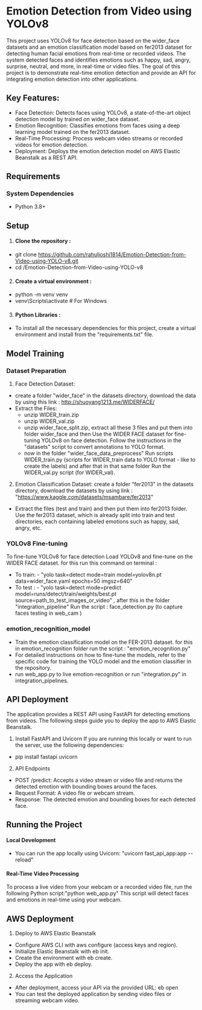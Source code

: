 # Emotion Detection from Video using YOLOv8
This project uses YOLOv8 for face detection based on the wider_face datasets and an emotion classification model based on fer2013 dataset for detecting human facial emotions from real-time or recorded videos. The system detected faces and identifies emotions such as happy, sad, angry, surprise, neutral, and more, in real-time or video files. The goal of this project is to demonstrate real-time emotion detection and provide an API for integrating emotion detection into other applications.
## Key Features:
- Face Detection: Detects faces using YOLOv8, a state-of-the-art object detection model by trained on wider_face dataset.
- Emotion Recognition: Classifies emotions from faces using a deep learning model trained on the fer2013 dataset.
- Real-Time Processing: Process webcam video streams or recorded videos for emotion detection.
- Deployment: Deploys the emotion detection model on AWS Elastic Beanstalk as a REST API.

## Requirements
### System Dependencies
- Python 3.8+

## Setup
1. #### Clone the repository :
- git clone https://github.com/rahuljoshi1814/Emotion-Detection-from-Video-using-YOLO-v8.git
- cd /Emotion-Detection-from-Video-using-YOLO-v8
2. #### Create a virtual environment :
- python -m venv venv
- venv\Scripts\activate     # For Windows
3. #### Python Libraries :
- To install all the necessary dependencies for this project, create a virtual environment and install from the "requirements.txt" file.

## Model Training
### Dataset Preparation
1. Face Detection Dataset:
- create a folder "wider_face" in the datasets directory, download the data by using this link : http://shuoyang1213.me/WIDERFACE/ 
- Extract the Files: 
  - unzip WIDER_train.zip
  - unzip WIDER_val.zip
  - unzip wider_face_split.zip, extract all these 3 files and put them into folder wider_face and then Use the WIDER FACE dataset for fine-tuning YOLOv8 on face detection. Follow the instructions in the "datasets" script to convert annotations to YOLO format.
  - now in the folder "wider_face_data_preprocess" Run scripts WIDER_train.py (scripts for WIDER_train data to YOLO format - like to create the labels) and after that in that same folder Run the WIDER_val.py script (for WIDER_val).
2. Emotion Classification Dataset: create a folder "fer2013" in the datasets directory, download the datasets by using link : "https://www.kaggle.com/datasets/msambare/fer2013"
- Extract the files (test and train) and then put them into fer2013 folder. Use the fer2013 dataset, which is already split into train and test directories, each containing labeled emotions such as happy, sad, angry, etc.
### YOLOv8 Fine-tuning
To fine-tune YOLOv8 for face detection
Load YOLOv8 and fine-tune on the WIDER FACE dataset. for this run this command on terminal :
- To train: - "yolo task=detect mode=train model=yolov8n.pt data=wider_face.yaml epochs=50 imgsz=640"
- To test : - "yolo task=detect mode=predict model=runs/detect/train/weights/best.pt source=path_to_test_images_or_video" , 
after this in the folder "integration_pipeline" Run the script : face_detection.py (to capture faces testing in web_cam )
### emotion_recognition_model
- Train the emotion classification model on the FER-2013 dataset. for this in emotion_recognition folder run the script : "emotion_recognition.py"
- For detailed instructions on how to fine-tune the models, refer to the specific code for training the YOLO model and the emotion classifier in the repository.
- run web_app.py to live emotion-recognition or run "integration.py" in integration_pipelines.
## API Deployment
The application provides a REST API using FastAPI for detecting emotions from videos. The following steps guide you to deploy the app to AWS Elastic Beanstalk.

1. Install FastAPI and Uvicorn
If you are running this locally or want to run the server, use the following dependencies:
- pip install fastapi uvicorn
2. API Endpoints
- POST /predict: Accepts a video stream or video file and returns the detected emotion with bounding boxes around the faces.
- Request Format: A video file or webcam stream.
- Response: The detected emotion and bounding boxes for each detected face.

## Running the Project
#### Local Development
- You can run the app locally using Uvicorn: "uvicorn fast_api_app:app --reload"
#### Real-Time Video Processing
To process a live video from your webcam or a recorded video file, run the following Python script:"python web_app.py"
This script will detect faces and emotions in real-time using your webcam.

## AWS Deployment
1. Deploy to AWS Elastic Beanstalk
- Configure AWS CLI with aws configure (access keys and region).
- Initialize Elastic Beanstalk with eb init.
- Create the environment with eb create.
- Deploy the app with eb deploy.
2. Access the Application
- After deployment, access your API via the provided URL: eb open
- You can test the deployed application by sending video files or streaming webcam video.




